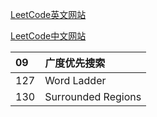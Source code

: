 


[LeetCode英文网站](https://leetcode.com/problemset/algorithms/)

[LeetCode中文网站](https://leetcode-cn.com/problemset/algorithms/)


|09  |广度优先搜索
| :------| :------
|127 |  Word Ladder
|130 |  Surrounded Regions
